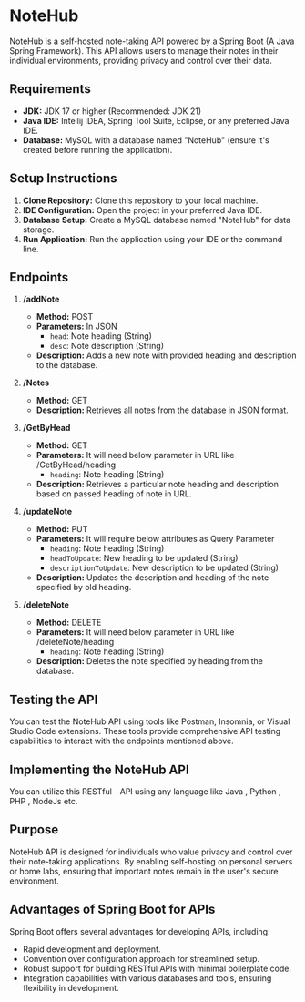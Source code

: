 
# NoteHub

NoteHub is a self-hosted note-taking API powered by a Spring Boot (A Java Spring Framework). This API allows users to manage their notes in their individual environments, providing privacy and control over their data.

## Requirements

- **JDK:** JDK 17 or higher (Recommended: JDK 21)
- **Java IDE:** Intellij IDEA, Spring Tool Suite, Eclipse, or any preferred Java IDE.
- **Database:** MySQL with a database named "NoteHub" (ensure it's created before running the application).

## Setup Instructions

1. **Clone Repository:** Clone this repository to your local machine.
2. **IDE Configuration:** Open the project in your preferred Java IDE.
3. **Database Setup:** Create a MySQL database named "NoteHub" for data storage.
4. **Run Application:** Run the application using your IDE or the command line.

## Endpoints

1. **/addNote**
    - **Method:** POST
    - **Parameters:** In JSON
        - `head`: Note heading (String)
        - `desc`: Note description (String)
    - **Description:** Adds a new note with provided heading and description to the database.

2. **/Notes**
    - **Method:** GET
    - **Description:** Retrieves all notes from the database in JSON format.

3. **/GetByHead**
    - **Method:** GET
    - **Parameters:** It will need below parameter in URL like /GetByHead/heading
        - `heading`: Note heading (String)
    - **Description:** Retrieves a particular note heading and description based on passed heading of note in URL.

4. **/updateNote**
    - **Method:** PUT
    - **Parameters:** It will require below attributes as Query Parameter
        - `heading`: Note heading (String)
        - `headToUpdate`: New heading to be updated (String)
        - `descriptionToUpdate`: New description to be updated (String)
    - **Description:** Updates the description and heading of the note specified by old  heading.

5. **/deleteNote**
    - **Method:** DELETE
    - **Parameters:** It will need below parameter in URL like /deleteNote/heading
        - `heading`: Note heading (String)
    - **Description:** Deletes the note specified by heading from the database.

## Testing the API

You can test the NoteHub API using tools like Postman, Insomnia, or Visual Studio Code extensions. These tools provide comprehensive API testing capabilities to interact with the endpoints mentioned above.

## Implementing the NoteHub API

You can utilize this RESTful - API using any language like Java , Python , PHP , NodeJs etc.

## Purpose

NoteHub API is designed for individuals who value privacy and control over their note-taking applications. By enabling self-hosting on personal servers or home labs, ensuring that important notes remain in the user's secure environment.

## Advantages of Spring Boot for APIs

Spring Boot offers several advantages for developing APIs, including:
- Rapid development and deployment.
- Convention over configuration approach for streamlined setup.
- Robust support for building RESTful APIs with minimal boilerplate code.
- Integration capabilities with various databases and tools, ensuring flexibility in development.
